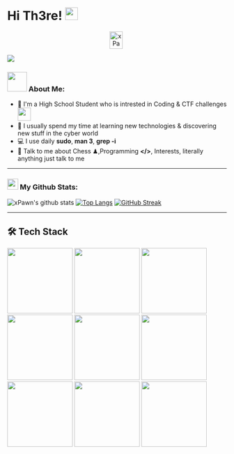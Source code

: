 # Hi Th3re! <img src="https://github.com/TheDudeThatCode/TheDudeThatCode/blob/master/Assets/Hi.gif" width="29px">
<p align="center">
<a href="https://discord.com/users/xPawn0#4559" target="blank"><img align="center" src="https://cdn.jsdelivr.net/npm/simple-icons@3.0.1/icons/discord.svg" alt="xPawn0#4559" height="40" width="30" /></a>&nbsp;
</p>

![](https://analyticsindiamag.com/wp-content/uploads/2018/12/programming.gif)

### <img src="https://github.com/TheDudeThatCode/TheDudeThatCode/blob/master/Assets/Developer.gif" width="45px"> About Me:
- 🏦 I'm a High School Student who is intrested in Coding & CTF challenges
      <img src="https://media.giphy.com/media/WUlplcMpOCEmTGBtBW/giphy.gif" width="30">
- 📝 I usually spend my time at learning new technologies & discovering new stuff in the cyber world 
- 💻 I use daily **sudo**, **man 3**, **grep -i**
- 💬 Talk to me about Chess ♟,Programming **</>**, Interests, literally anything just talk to me
<!--- - 📖 I am currently reading Zzz.. --->
<!--- - ⚡ Fun fact: Zzz.. --->

---
### <img src='https://media1.giphy.com/media/du3J3cXyzhj75IOgvA/giphy.gif?cid=ecf05e47x2g034i9pzwtzzsd3xgg2w9nr94t4tflbbgo3008&rid=giphy.gif' width='25px'> My Github Stats:
![xPawn's github stats](https://github-readme-stats.vercel.app/api?username=xPawn0&show_icons=true&title_color=ffc857&icon_color=8ac926&text_color=daf7dc&bg_color=151515&hide=issues&count_private=true&include_all_commits=true)
[![Top Langs](https://github-readme-stats.vercel.app/api/top-langs/?username=xPawn0&layout=compact&text_color=daf7dc&bg_color=151515&hide=css,html,php)](https://github.com/anuraghazra/github-readme-stats)
[![GitHub Streak](https://github-readme-streak-stats.herokuapp.com/?user=xPawn0&theme=dark)](https://git.io/streak-stats)

---
## 🛠  Tech Stack

  <code><img width="150px" src="https://www.vectorlogo.zone/logos/debian/debian-ar21.svg"></code>
  <code><img width="150px" src="https://www.vectorlogo.zone/logos/gnu_bash/gnu_bash-ar21.svg"></code>
  <code><img width="150px" src="https://www.vectorlogo.zone/logos/git-scm/git-scm-ar21.svg"></code>
  <code><img width="150px" src="https://www.vectorlogo.zone/logos/github/github-ar21.svg"></code>
  <code><img width="150px" src="https://www.vectorlogo.zone/logos/vim/vim-ar21.svg"></code>
  <code><img width="150px" src="https://www.vectorlogo.zone/logos/arduino/arduino-ar21.svg"></code>
  <code><img width="150px" src="https://www.vectorlogo.zone/logos/python/python-ar21.svg"></code>
  <code><img width="150px" src="https://www.vectorlogo.zone/logos/javascript/javascript-horizontal.svg"></code>
  <code><img width="150px" src="https://www.vectorlogo.zone/logos/nodejs/nodejs-ar21.svg"></code>
  <!--- <code><img width="150px" src=""></code> --->

&nbsp;


<!---
xPawn0/xPawn0 is a ✨ special ✨ repository because its `README.md` (this file) appears on your GitHub profile.
You can click the Preview link to take a look at your changes.
--->
